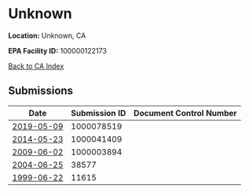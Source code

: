 # Unknown

**Location:** Unknown, CA

**EPA Facility ID:** 100000122173

[Back to CA Index](../../index.md)

## Submissions

| Date | Submission ID | Document Control Number |
|------|--------------|-------------------------|
| [2019-05-09](submissions/1000078519.md) | 1000078519 |  |
| [2014-05-23](submissions/1000041409.md) | 1000041409 |  |
| [2009-06-02](submissions/1000003894.md) | 1000003894 |  |
| [2004-06-25](submissions/38577.md) | 38577 |  |
| [1999-06-22](submissions/11615.md) | 11615 |  |

